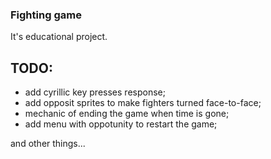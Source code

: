 ### Fighting game
It's educational project.

## TODO:
- add cyrillic key presses response;
- add opposit sprites to make fighters turned face-to-face;
- mechanic of ending the game when time is gone;
- add menu with oppotunity to restart the game;

and other things...